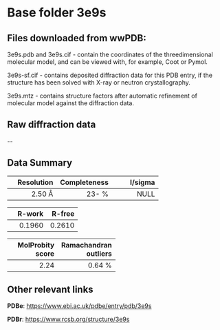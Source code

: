 # Base folder 3e9s

## Files downloaded from wwPDB:

3e9s.pdb and 3e9s.cif - contain the coordinates of the threedimensional molecular model, and can be viewed with, for example, Coot or Pymol.

3e9s-sf.cif - contains deposited diffraction data for this PDB entry, if the structure has been solved with X-ray or neutron crystallography.

3e9s.mtz - contains structure factors after automatic refinement of molecular model against the diffraction data.

## Raw diffraction data

--<br> 

## Data Summary
|   | Resolution | Completeness| I/sigma |
|---|-------------:|----------------:|--------------:|
|   |2.50 Å|  23- %|<img width=50/>NULL |

|   | **R-work**| **R-free**   
|---|-------------:|----------------:|           
||0.1960|0.2610|

|   |**MolProbity<br>score**| **Ramachandran<br>outliers** 
|---|-------------:|----------------:|
||2.24|0.64 %|

 

 

## Other relevant links 
**PDBe**:  https://www.ebi.ac.uk/pdbe/entry/pdb/3e9s
 
**PDBr**: https://www.rcsb.org/structure/3e9s 

